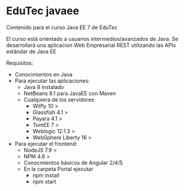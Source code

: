 # EduTec javaee
Contenido para el curso Java EE 7 de EduTec

El curso está orientado a usuarios intermedios/avanzados de Java. Se desarrollará una aplicacion Web Empresarial REST utilizando las APIs estándar de Java EE

Requisitos:

- Conocimientos en Java
- Para ejecutar las aplicaciones:
  - Java 8 instalado
  - NetBeans 8.1 para JavaEE con Maven
  - Cualquiera de los servidores:
    - Wilfly 10 >
    - Glassfish 4.1 >
    - Payara 4.1 >
    - TomEE 7 >
    - Weblogic 12.1.3 >
    - WebSphere Liberty 16 >
- Para ejecutar el frontend:
  - NodeJS 7.9 >
  - NPM 4.6 >
  - Conocmientos básicos de Angular 2/4/5
  - En la carpeta Portal ejecutar
    - npm install
    - npm start
